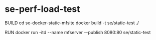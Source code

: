# se-perf-load-test
 
 BUILD
 cd se-docker-static-mfsite
 docker build -t se/static-test ./
 
 RUN
 docker run -itd --name mfserver  --publish 8080:80 se/static-test
